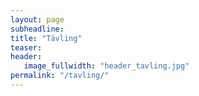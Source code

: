 ```yaml
---
layout: page
subheadline:
title: "Tävling"
teaser:
header:
   image_fullwidth: "header_tavling.jpg"
permalink: "/tavling/"
---
```

